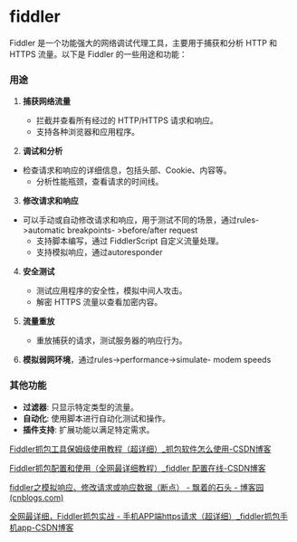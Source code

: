 # fiddler

Fiddler 是一个功能强大的网络调试代理工具，主要用于捕获和分析 HTTP 和 HTTPS 流量。以下是 Fiddler 的一些用途和功能：

### 用途

1. **捕获网络流量**

   - 拦截并查看所有经过的 HTTP/HTTPS 请求和响应。
   - 支持各种浏览器和应用程序。

2. **调试和分析**
- 检查请求和响应的详细信息，包括头部、Cookie、内容等。
   - 分析性能瓶颈，查看请求的时间线。
   
3. **修改请求和响应**
- 可以手动或自动修改请求和响应，用于测试不同的场景，通过rules->automatic breakpoints- >before/after request
   - 支持脚本编写，通过 FiddlerScript 自定义流量处理。
   - 支持模拟响应，通过autoresponder

4. **安全测试**

   - 测试应用程序的安全性，模拟中间人攻击。
   - 解密 HTTPS 流量以查看加密内容。

5. **流量重放**

   - 重放捕获的请求，测试服务器的响应行为。
6. **模拟弱网环境**，通过rules->performance->simulate- modem speeds

### 其他功能

- **过滤器**: 只显示特定类型的流量。
- **自动化**: 使用脚本进行自动化测试和操作。
- **插件支持**: 扩展功能以满足特定需求。

[Fiddler抓包工具保姆级使用教程（超详细）_抓包软件怎么使用-CSDN博客](https://blog.csdn.net/Mubei1314/article/details/122389950)

[Fiddler抓包配置和使用（全网最详细教程）_fiddler 配置在线-CSDN博客](https://blog.csdn.net/qq_22803691/article/details/104243501)

[fiddler之模拟响应、修改请求或响应数据（断点） - 飘着的石头 - 博客园 (cnblogs.com)](https://www.cnblogs.com/smallstone2018/p/9858004.html)



[全网最详细，Fiddler抓包实战 - 手机APP端https请求（超详细）_fiddler抓包手机app-CSDN博客](https://blog.csdn.net/qq_56271699/article/details/131603705)